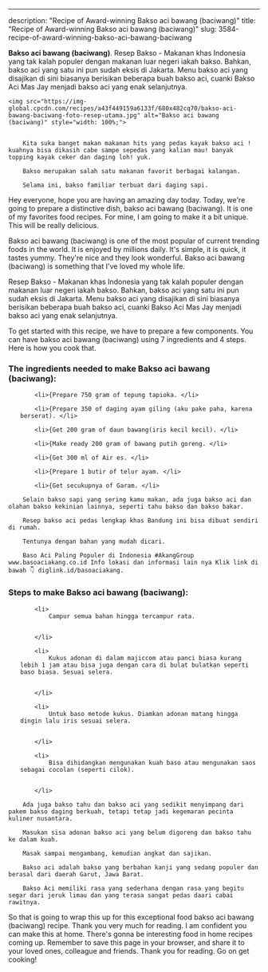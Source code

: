 ---
description: "Recipe of Award-winning Bakso aci bawang (baciwang)"
title: "Recipe of Award-winning Bakso aci bawang (baciwang)"
slug: 3584-recipe-of-award-winning-bakso-aci-bawang-baciwang

<p>
	<strong>Bakso aci bawang (baciwang)</strong>. 
	Resep Bakso - Makanan khas Indonesia yang tak kalah populer dengan makanan luar negeri iakah bakso. Bahkan, bakso aci yang satu ini pun sudah eksis di Jakarta. Menu bakso aci yang disajikan di sini biasanya berisikan beberapa buah bakso aci, cuanki Bakso Aci Mas Jay menjadi bakso aci yang enak selanjutnya.
</p>
<p>
	
	<img src="https://img-global.cpcdn.com/recipes/a43f449159a6133f/680x482cq70/bakso-aci-bawang-baciwang-foto-resep-utama.jpg" alt="Bakso aci bawang (baciwang)" style="width: 100%;">
	
	
		Kita suka banget makan makanan hits yang pedas kayak bakso aci ! kuahnya bisa dikasih cabe sampe sepedas yang kalian mau! banyak topping kayak ceker dan daging loh! yuk.
	
		Bakso merupakan salah satu makanan favorit berbagai kalangan.
	
		Selama ini, bakso familiar terbuat dari daging sapi.
	
</p>
<p>
	Hey everyone, hope you are having an amazing day today. Today, we're going to prepare a distinctive dish, bakso aci bawang (baciwang). It is one of my favorites food recipes. For mine, I am going to make it a bit unique. This will be really delicious.
</p>
	
<p>
	Bakso aci bawang (baciwang) is one of the most popular of current trending foods in the world. It is enjoyed by millions daily. It's simple, it is quick, it tastes yummy. They're nice and they look wonderful. Bakso aci bawang (baciwang) is something that I've loved my whole life.
</p>
<p>
	Resep Bakso - Makanan khas Indonesia yang tak kalah populer dengan makanan luar negeri iakah bakso. Bahkan, bakso aci yang satu ini pun sudah eksis di Jakarta. Menu bakso aci yang disajikan di sini biasanya berisikan beberapa buah bakso aci, cuanki Bakso Aci Mas Jay menjadi bakso aci yang enak selanjutnya.
</p>

<p>
To get started with this recipe, we have to prepare a few components. You can have bakso aci bawang (baciwang) using 7 ingredients and 4 steps. Here is how you cook that.
</p>

<h3>The ingredients needed to make Bakso aci bawang (baciwang):</h3>

<ol>
	
		<li>{Prepare 750 gram of tepung tapioka. </li>
	
		<li>{Prepare 350 of daging ayam giling (aku pake paha, karena berserat). </li>
	
		<li>{Get 200 gram of daun bawang(iris kecil kecil). </li>
	
		<li>{Make ready 200 gram of bawang putih goreng. </li>
	
		<li>{Get 300 ml of Air es. </li>
	
		<li>{Prepare 1 butir of telur ayam. </li>
	
		<li>{Get secukupnya of Garam. </li>
	
</ol>
<p>
	
		Selain bakso sapi yang sering kamu makan, ada juga bakso aci dan olahan bakso kekinian lainnya, seperti tahu bakso dan bakso bakar.
	
		Resep bakso aci pedas lengkap khas Bandung ini bisa dibuat sendiri di rumah.
	
		Tentunya dengan bahan yang mudah dicari.
	
		Baso Aci Paling Populer di Indonesia #AkangGroup www.basoaciakang.co.id Info lokasi dan informasi lain nya Klik link di bawah 👇 diglink.id/basoaciakang.
	
</p>

<h3>Steps to make Bakso aci bawang (baciwang):</h3>

<ol>
	
		<li>
			Campur semua bahan hingga tercampur rata.
			
			
		</li>
	
		<li>
			Kukus adonan di dalam majiccom atau panci biasa kurang lebih 1 jam atau bisa juga dengan cara di bulat bulatkan seperti baso biasa. Sesuai selera.
			
			
		</li>
	
		<li>
			Untuk baso metode kukus. Diamkan adonan matang hingga dingin lalu iris sesuai selera.
			
			
		</li>
	
		<li>
			Bisa dihidangkan mengunakan kuah baso atau mengunakan saos sebagai cocolan (seperti cilok).
			
			
		</li>
	
</ol>

<p>
	
		Ada juga bakso tahu dan bakso aci yang sedikit menyimpang dari pakem bakso daging berkuah, tetapi tetap jadi kegemaran pecinta kuliner nusantara.
	
		Masukan sisa adonan bakso aci yang belum digoreng dan bakso tahu ke dalam kuah.
	
		Masak sampai mengambang, kemudian angkat dan sajikan.
	
		Bakso aci adalah bakso yang berbahan kanji yang sedang populer dan berasal dari daerah Garut, Jawa Barat.
	
		Bakso Aci memiliki rasa yang sederhana dengan rasa yang begitu segar dari jeruk limau dan yang terasa sangat pedas daari cabai rawitnya.
	
</p>

<p>
	So that is going to wrap this up for this exceptional food bakso aci bawang (baciwang) recipe. Thank you very much for reading. I am confident you can make this at home. There's gonna be interesting food in home recipes coming up. Remember to save this page in your browser, and share it to your loved ones, colleague and friends. Thank you for reading. Go on get cooking!
</p>
